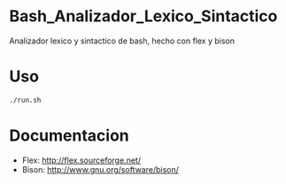 Bash_Analizador_Lexico_Sintactico
=================================
Analizador lexico y sintactico de bash, hecho con flex y bison

Uso
===========
``` sh
./run.sh
```

Documentacion
==============
* Flex:  http://flex.sourceforge.net/
* Bison: http://www.gnu.org/software/bison/
